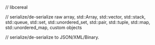 // libcereal

// serialize/de-serialize raw array, std::Array, std::vector, std::stack, std::queue, std::set, std::unordered_set, std::pair, std::tuple, std::map, std::unordered_map, custom objects

// serialize/de-serialize to JSON/XML/Binary.
